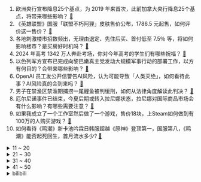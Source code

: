 1. 欧洲央行宣布降息25个基点，为 2019 年来首次，此前加拿大央行降息25个基点，将带来哪些影响？ [:link:](https://www.zhihu.com/question/658258987)
2. 《英雄联盟》国服「联盟不朽阿狸」皮肤售价公布，1786.5 元起售，如何评价这一售价？ [:link:](https://www.zhihu.com/question/658251319)
3. 各地刺激楼市招数频出，无理由退定、先住后买、首付低至 7.5％ 等，将如何影响楼市？是买房好时机吗？ [:link:](https://www.zhihu.com/question/658247535)
4. 2024 年高考 1342 万人奔赴考场，你对今年高考的学生们有哪些祝福？ [:link:](https://www.zhihu.com/question/658200426)
5. 以色列军方宣布已完成向黎巴嫩真主党发动大规模军事行动的部署工作，以方有何目的？会带来哪些影响？ [:link:](https://www.zhihu.com/question/658261144)
6. OpenAI 员工发公开信警告AI风险，认为可能导致「人类灭绝」，如何看待此事？AI风险真的会到来吗？ [:link:](https://www.zhihu.com/question/658212128)
7. 男子在禁渔区禁渔期捕捞一尾鲤鱼被判缓刑，如何从法律角度解读此判决？ [:link:](https://www.zhihu.com/question/658118236)
8. 厄尔尼诺事件已结束，今夏后期或转入拉尼娜状态，拉尼娜对国际商品市场会有什么影响？有哪些需要注意？ [:link:](https://www.zhihu.com/question/658151781)
9. 如果我成立了一个工作室然后做了一个游戏，售价18块，上Steam如何做到有100万的人购买游戏？ [:link:](https://www.zhihu.com/question/657812926)
10. 如何看待《鸣潮》新卡池吟霖日韩服超越《原神》登顶第一，国服第八，《鸣潮》能否起死回生，首月流水多少? [:link:](https://www.zhihu.com/question/658243982)
<details>
<summary>11 ~ 20</summary>

11. 领导让我休年休假出去玩不要发朋友圈，我不理解，同事居然说我不对，是这样吗? [:link:](https://www.zhihu.com/question/658056031)
12. 外交部回应莫迪涉台言论，表示「印方应警惕并抵制台当局的政治图谋」，如何评价印方言论？ [:link:](https://www.zhihu.com/question/658251286)
13. 日本 2023 年总和生育率降至 1.2，创历史最低，主要受哪些因素影响？ [:link:](https://www.zhihu.com/question/658150106)
14. 谁能预测一下2024年高考语文作文是哪方面话题？ [:link:](https://www.zhihu.com/question/653226289)
15. 连云港一家长质疑家委会采购服装价格高被踢出群，当地教育局已介入，家委会还有没有存在的必要？ [:link:](https://www.zhihu.com/question/658151585)
16. 《项脊轩志》如果没有最后那句“庭有枇杷树，吾妻死之年所手植也，今已亭亭如盖矣”，它还能称得上为经典吗？ [:link:](https://www.zhihu.com/question/656738438)
17. 大兴安岭深林地区是否适合人类长时间居住？ [:link:](https://www.zhihu.com/question/357661555)
18. 长途骑行 20 公里都需要注意些什么？ [:link:](https://www.zhihu.com/question/657287945)
19. 你拍过最有趣的一张宠物照片是什么？ [:link:](https://www.zhihu.com/question/316495678)
20. 想要裸辞，无法下定决心很痛苦，但幻想被裁就觉得轻松，为什么? [:link:](https://www.zhihu.com/question/658002771)
</details>
<details>
<summary>21 ~ 30</summary>

21. 面对室友，自己产生了「嫉妒」心态，该怎么自我调节？ [:link:](https://www.zhihu.com/question/657955255)
22. 如何评价QS2025世界大学排名？英国前10占4所，前100占15所？ [:link:](https://www.zhihu.com/question/658098007)
23. 假设你偶然听到同事私下议论你的工作能力，并对你提出了一些质疑，你会怎么做？ [:link:](https://www.zhihu.com/question/655243724)
24. 《地下交通站》里有哪些让你拍案叫绝的细节？ [:link:](https://www.zhihu.com/question/395178508)
25. 如果重新划分大洲，怎样比较合理？ [:link:](https://www.zhihu.com/question/31265746)
26. 全国爱眼日谈护眼，第一次听说莱茵“0有害蓝光”验证，真的靠谱吗？ [:link:](https://www.zhihu.com/question/658237156)
27. 我经常听不懂别人说的话，听不懂别人要表达的意思，抓不住重点，无法和别人正常沟通。怎么办？ [:link:](https://www.zhihu.com/question/304216098)
28. 从尔晴到阿箬，宫斗剧里为什么都要有一个坏仆人？ [:link:](https://www.zhihu.com/question/653185249)
29. 如何看待复旦大学教务处6.6发布的绩点改革制度？ [:link:](https://www.zhihu.com/question/658212899)
30. 世预赛中国 1-1 泰国，拜合拉木救主，费南多失点+空门不射，如何评价本场比赛？ [:link:](https://www.zhihu.com/question/658245231)
</details>
<details>
<summary>31 ~ 40</summary>

31. 世界上最公平的是什么? [:link:](https://www.zhihu.com/question/653476484)
32. 袁崇焕和皇太极的军事才能哪个更强？ [:link:](https://www.zhihu.com/question/603615846)
33. 湘云开诗社做东道，宝钗暗中助她办螃蟹宴，宝钗的目的是什么？ [:link:](https://www.zhihu.com/question/655100029)
34. 刘备夺取汉中后为什么不立刻增兵荆州？ [:link:](https://www.zhihu.com/question/658048600)
35. 万科将全数偿付 6 月 7 日到期的中期票据本金及利息，合计 6.126 亿美元，此举将产生哪些影响？ [:link:](https://www.zhihu.com/question/658172335)
36. 高考怎样做才能超常发挥？ [:link:](https://www.zhihu.com/question/657019410)
37. 大家骑山地车的时候都穿的什么鞋子？ [:link:](https://www.zhihu.com/question/657895016)
38. 如何看待当下中小学生热衷养臭水？这一做法会对健康带来哪些危害？ [:link:](https://www.zhihu.com/question/658061991)
39. 带有肥胖基因的人如何保持健康的体重？ [:link:](https://www.zhihu.com/question/657479877)
40. 看完电影《来福大酒店》你有什么感受？你觉得值得到影院看吗？ [:link:](https://www.zhihu.com/question/658248927)
</details>
<details>
<summary>41 ~ 50</summary>

41. 波音公司「星际客机」飞船发射升空，首次执行载人试飞任务，此次载人发射有哪些重大意义？ [:link:](https://www.zhihu.com/question/658199097)
42. 我们的卫星能找到美国的航母吗？ [:link:](https://www.zhihu.com/question/658013562)
43. 高中生物有哪些冷门的知识点？ [:link:](https://www.zhihu.com/question/353234298)
44. 高考来啦，那年高考的场景你还记得吗？ [:link:](https://www.zhihu.com/question/657965662)
45. 生活中有哪些看似不经意的小事，其实是可以保护海洋的？ [:link:](https://www.zhihu.com/question/657361822)
46. 2024年618想入键盘有什么推荐的高性价比键盘？ [:link:](https://www.zhihu.com/question/656737021)
47. 道家哲学中的“无为而治”理念，在现代管理中有什么样的启示和应用？ [:link:](https://www.zhihu.com/question/657652994)
48. 如何在人生低谷中重拾信心？ [:link:](https://www.zhihu.com/question/608661462)
49. 如何评价《咒术回战》262话？ [:link:](https://www.zhihu.com/question/658215115)
50. 公路自行车需要贴膜吗？ [:link:](https://www.zhihu.com/question/656795987)
</details><details>
<summary>bilibili</summary>

</details>